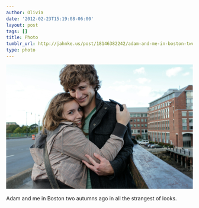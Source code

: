 ```yaml
---
author: Olivia
date: '2012-02-23T15:19:08-06:00'
layout: post
tags: []
title: Photo
tumblr_url: http://jahnke.us/post/18146382242/adam-and-me-in-boston-two-autumns-ago-in-all-the
type: photo
---
```


![](/media/tumblr_lzv77wA59m1qga9s2o1_1280.png)

Adam and me in Boston two autumns ago in all the strangest of looks.
